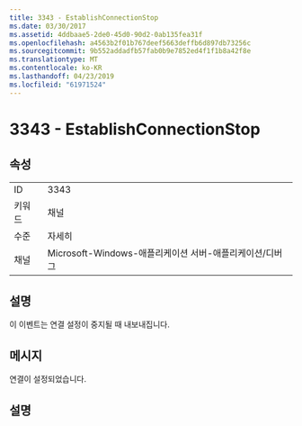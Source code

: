 ```yaml
---
title: 3343 - EstablishConnectionStop
ms.date: 03/30/2017
ms.assetid: 4ddbaae5-2de0-45d0-90d2-0ab135fea31f
ms.openlocfilehash: a4563b2f01b767deef5663deffb6d897db73256c
ms.sourcegitcommit: 9b552addadfb57fab0b9e7852ed4f1f1b8a42f8e
ms.translationtype: MT
ms.contentlocale: ko-KR
ms.lasthandoff: 04/23/2019
ms.locfileid: "61971524"
---
```

# <a name="3343---establishconnectionstop"></a>3343 - EstablishConnectionStop
## <a name="properties"></a>속성  
  
|||  
|-|-|  
|ID|3343|  
|키워드|채널|  
|수준|자세히|  
|채널|Microsoft-Windows-애플리케이션 서버-애플리케이션/디버그|  
  
## <a name="description"></a>설명  
 이 이벤트는 연결 설정이 중지될 때 내보내집니다.  
  
## <a name="message"></a>메시지  
 연결이 설정되었습니다.  
  
## <a name="details"></a>설명
